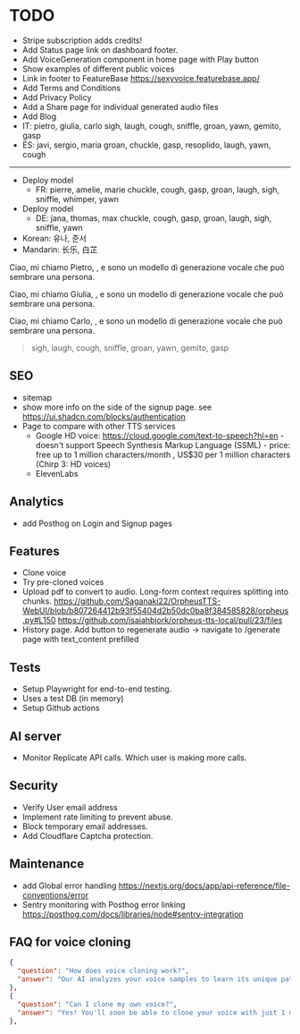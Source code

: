 # TODO

- Stripe subscription adds credits!
- Add Status page link on dashboard footer.
- Add VoiceGeneration component in home page with Play button
- Show examples of different public voices
- Link in footer to FeatureBase <https://sexyvoice.featurebase.app/>
- Add Terms and Conditions
- Add Privacy Policy
- Add a Share page for individual generated audio files
- Add Blog
- IT: pietro, giulia, carlo
  sigh, laugh, cough, sniffle, groan, yawn, gemito, gasp
- ES: javi, sergio, maria
  groan, chuckle, gasp, resoplido, laugh, yawn, cough
---
- Deploy model
  - FR: pierre, amelie, marie
    chuckle, cough, gasp, groan, laugh, sigh, sniffle, whimper, yawn
- Deploy model
  - DE: jana, thomas, max
    chuckle, cough, gasp, groan, laugh, sigh, sniffle, yawn
- Korean: 유나, 준서
- Mandarin: 长乐, 白芷

Ciao, mi chiamo Pietro, <laugh> , e sono un modello di generazione vocale che può sembrare una persona.

Ciao, mi chiamo Giulia, <gemito> , e sono un modello di generazione vocale che può sembrare una persona.

Ciao, mi chiamo Carlo, <gasp> , e sono un modello di generazione vocale che può sembrare una persona.

> sigh, laugh, cough, sniffle, groan, yawn, gemito, gasp

## SEO

- sitemap
- show more info on the side of the signup page. see <https://ui.shadcn.com/blocks/authentication>
- Page to compare with other TTS services
  - Google HD voice: https://cloud.google.com/text-to-speech?hl=en - doesn't support Speech Synthesis Markup Language (SSML) - price: free up to 1 million characters/month , US$30 per 1 million characters (Chirp 3: HD voices)
  - ElevenLabs

## Analytics

- add Posthog on Login and Signup pages

## Features

- Clone voice
- Try pre-cloned voices
- Upload pdf to convert to audio. Long-form context requires splitting into chunks. <https://github.com/Saganaki22/OrpheusTTS-WebUI/blob/b807264412b93f55404d2b50dc0ba8f384585828/orpheus.py#L150>
<https://github.com/isaiahbjork/orpheus-tts-local/pull/23/files>
- History page. Add button to regenerate audio -> navigate to /generate page with text_content prefilled

## Tests

- Setup Playwright for end-to-end testing.
- Uses a test DB (in memory)
- Setup Github actions

## AI server

- Monitor Replicate API calls. Which user is making more calls.

## Security

- Verify User email address
- Implement rate limiting to prevent abuse.
- Block temporary email addresses.
- Add Cloudflare Captcha protection.

## Maintenance

- add Global error handling <https://nextjs.org/docs/app/api-reference/file-conventions/error>
- Sentry monitoring with Posthog error linking <https://posthog.com/docs/libraries/node#sentry-integration>


## FAQ for voice cloning

```json
{
  "question": "How does voice cloning work?",
  "answer": "Our AI analyzes your voice samples to learn its unique patterns and characteristics. With just a minute of audio, we can create a digital voice that sounds just like you. The system uses advanced AI to match your tone, accent, and speaking style."
},
{
  "question": "Can I clone my own voice?",
  "answer": "Yes! You'll soon be able to clone your voice with just 1 minute of audio (coming to Starter and Pro plans). For ethical reasons, you need permission before cloning someone else's voice. We take voice rights seriously."
},
```
